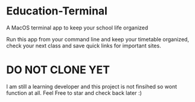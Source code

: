 # Education-Terminal
A MacOS terminal app to keep your school life organized

Run this app from your command line and keep your timetable organized, check your next class and save quick links for important sites.

# DO NOT CLONE YET
I am still a learning developer and this project is not finsihed so wont function at all.
Feel Free to star and check back later :)
